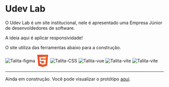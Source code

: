 # Udev Lab

O Udev Lab é um site institucional, nele é apresentado uma Empresa Júnior de desenvoldedores de software.

A ideia aqui é aplicar responsividade!

<div style=" display: inline_block"> <!--Ícones de dev-->

O site utiliza das ferramentas abaixo para a construção.
 <div align="left">
    <img align="center" alt="Talita-figma" height="40" width="60" <img src="https://cdn.jsdelivr.net/gh/devicons/devicon/icons/figma/figma-original.svg" />
    <img align="center" alt="Talita-HTML" height="40" width="40" src="https://raw.githubusercontent.com/devicons/devicon/master/icons/html5/html5-original.svg">
    <img align="center" alt="Talita-CSS" height="35" width="45" img src="https://cdn.jsdelivr.net/gh/devicons/devicon@latest/icons/css3/css3-original.svg" />
    <img align="center" alt="Talita-vue" height="40" width="40" src="https://cdn.jsdelivr.net/gh/devicons/devicon@latest/icons/vuejs/vuejs-original.svg">
    <img align="center" alt="Talita-vite" height="35" width="45" img src="https://cdn.jsdelivr.net/gh/devicons/devicon@latest/icons/vitejs/vitejs-original.svg" /> 
    <img align="center" alt="Talita-vite" height="35" width="45" img src="https://cdn.jsdelivr.net/gh/devicons/devicon@latest/icons/javascript/javascript-original.svg"/> 
  </div> 

 ---
  Ainda em construção. Você pode visualizar o protótipo [aqui](https://github.com/talitalmeida/UX-UI-Design/blob/main/udev_lab_site.png).
